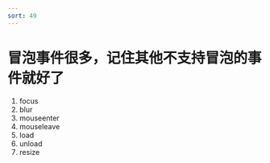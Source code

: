 ```yaml
---
sort: 49
---
```


# 冒泡事件很多，记住其他不支持冒泡的事件就好了
1. focus
2. blur
3. mouseenter
4. mouseleave
5. load
6. unload
7. resize
